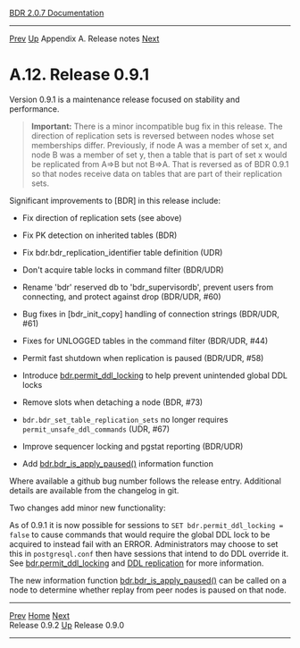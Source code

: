   [BDR 2.0.7 Documentation](README.md)                                                                                            
  ----------------------------------------------------------- ---------------------------------------- --------------------------- -----------------------------------------------------------
  [Prev](release-0.9.2.md "Release 0.9.2")   [Up](releasenotes.md)    Appendix A. Release notes    [Next](release-0.9.0.md "Release 0.9.0")  


# A.12. Release 0.9.1

Version 0.9.1 is a maintenance release focused on stability and
performance.

> **Important:** There is a minor incompatible bug fix in this release.
> The direction of replication sets is reversed between nodes whose set
> memberships differ. Previously, if node A was a member of set x, and
> node B was a member of set y, then a table that is part of set x would
> be replicated from A=\>B but not B=\>A. That is reversed as of BDR
> 0.9.1 so that nodes receive data on tables that are part of their
> replication sets.

Significant improvements to [BDR] in this release include:

-   Fix direction of replication sets (see above)

-   Fix PK detection on inherited tables (BDR)

-   Fix bdr.bdr_replication_identifier table definition (UDR)

-   Don\'t acquire table locks in command filter (BDR/UDR)

-   Rename \'bdr\' reserved db to \'bdr_supervisordb\', prevent users
    from connecting, and protect against drop (BDR/UDR, #60)

-   Bug fixes in [bdr_init_copy] handling of connection
    strings (BDR/UDR, #61)

-   Fixes for UNLOGGED tables in the command filter (BDR/UDR, #44)

-   Permit fast shutdown when replication is paused (BDR/UDR, #58)

-   Introduce
    [bdr.permit_ddl_locking](bdr-configuration-variables.md#GUC-BDR-PERMIT-DDL-LOCKING)
    to help prevent unintended global DDL locks

-   Remove slots when detaching a node (BDR, #73)

-   `bdr.bdr_set_table_replication_sets` no longer requires
    `permit_unsafe_ddl_commands` (UDR, #67)

-   Improve sequencer locking and pgstat reporting (BDR/UDR)

-   Add
    [bdr.bdr_is_apply_paused()](functions-node-mgmt.md#FUNCTION-BDR-IS-APPLY-PAUSED)
    information function

Where available a github bug number follows the release entry.
Additional details are available from the changelog in git.

Two changes add minor new functionality:

As of 0.9.1 it is now possible for sessions to
`SET bdr.permit_ddl_locking = false` to cause commands that
would require the global DDL lock to be acquired to instead fail with an
ERROR. Administrators may choose to set this in
`postgresql.conf` then have sessions that intend to do DDL
override it. See
[bdr.permit_ddl_locking](bdr-configuration-variables.md#GUC-BDR-PERMIT-DDL-LOCKING)
and [DDL replication](ddl-replication.md) for more information.

The new information function
[bdr.bdr_is_apply_paused()](functions-node-mgmt.md#FUNCTION-BDR-IS-APPLY-PAUSED)
can be called on a node to determine whether replay from peer nodes is
paused on that node.



  ------------------------------------------- ---------------------------------------- -------------------------------------------
  [Prev](release-0.9.2.md)      [Home](README.md)       [Next](release-0.9.0.md)  
  Release 0.9.2                                [Up](releasenotes.md)                                Release 0.9.0
  ------------------------------------------- ---------------------------------------- -------------------------------------------
